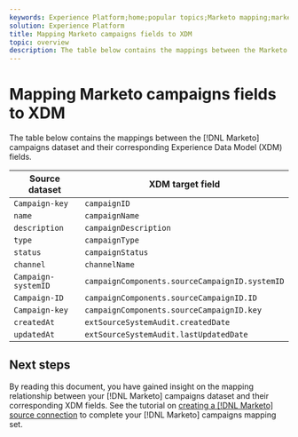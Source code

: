 ```yaml
---
keywords: Experience Platform;home;popular topics;Marketo mapping;marketo mapping;marketo campaigns
solution: Experience Platform
title: Mapping Marketo campaigns fields to XDM
topic: overview
description: The table below contains the mappings between the Marketo campaigns dataset and its corresponding XDM fields.
---
```


# Mapping Marketo campaigns fields to XDM

The table below contains the mappings between the [!DNL Marketo] campaigns dataset and their corresponding Experience Data Model (XDM) fields.

| Source dataset | XDM target field |
| -------------- | ---------------- |
| `Campaign-key` | `campaignID` |
| `name` | `campaignName` |
| `description` | `campaignDescription` |
| `type` | `campaignType` |
| `status` | `campaignStatus` |
| `channel` | `channelName` |
| `Campaign-systemID` | `campaignComponents.sourceCampaignID.systemID` |
| `Campaign-ID` | `campaignComponents.sourceCampaignID.ID` |
| `Campaign-key` | `campaignComponents.sourceCampaignID.key` |
| `createdAt` | `extSourceSystemAudit.createdDate` |
| `updatedAt` | `extSourceSystemAudit.lastUpdatedDate` |

## Next steps

By reading this document, you have gained insight on the mapping relationship between your [!DNL Marketo] campaigns dataset and their corresponding XDM fields. See the tutorial on [creating a [!DNL Marketo] source connection](../../../tutorials/ui/create/adobe-applications/marketo.md) to complete your [!DNL Marketo] campaigns mapping set.
